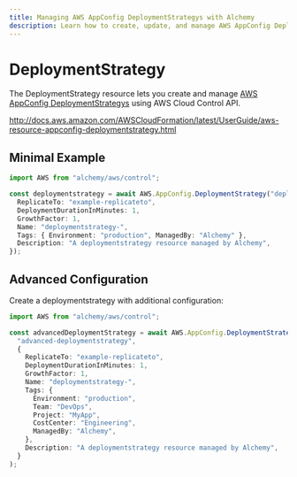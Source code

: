 ```yaml
---
title: Managing AWS AppConfig DeploymentStrategys with Alchemy
description: Learn how to create, update, and manage AWS AppConfig DeploymentStrategys using Alchemy Cloud Control.
---
```


# DeploymentStrategy

The DeploymentStrategy resource lets you create and manage [AWS AppConfig DeploymentStrategys](https://docs.aws.amazon.com/appconfig/latest/userguide/) using AWS Cloud Control API.

http://docs.aws.amazon.com/AWSCloudFormation/latest/UserGuide/aws-resource-appconfig-deploymentstrategy.html

## Minimal Example

```ts
import AWS from "alchemy/aws/control";

const deploymentstrategy = await AWS.AppConfig.DeploymentStrategy("deploymentstrategy-example", {
  ReplicateTo: "example-replicateto",
  DeploymentDurationInMinutes: 1,
  GrowthFactor: 1,
  Name: "deploymentstrategy-",
  Tags: { Environment: "production", ManagedBy: "Alchemy" },
  Description: "A deploymentstrategy resource managed by Alchemy",
});
```

## Advanced Configuration

Create a deploymentstrategy with additional configuration:

```ts
import AWS from "alchemy/aws/control";

const advancedDeploymentStrategy = await AWS.AppConfig.DeploymentStrategy(
  "advanced-deploymentstrategy",
  {
    ReplicateTo: "example-replicateto",
    DeploymentDurationInMinutes: 1,
    GrowthFactor: 1,
    Name: "deploymentstrategy-",
    Tags: {
      Environment: "production",
      Team: "DevOps",
      Project: "MyApp",
      CostCenter: "Engineering",
      ManagedBy: "Alchemy",
    },
    Description: "A deploymentstrategy resource managed by Alchemy",
  }
);
```

